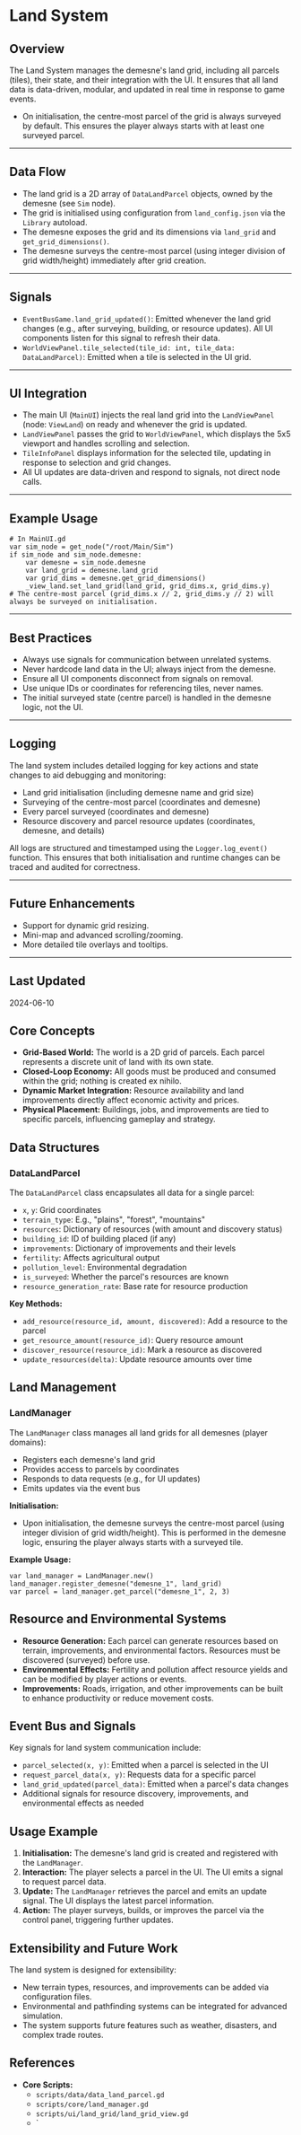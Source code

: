 # Land System

## Overview
The Land System manages the demesne's land grid, including all parcels (tiles), their state, and their integration with the UI. It ensures that all land data is data-driven, modular, and updated in real time in response to game events.

- On initialisation, the centre-most parcel of the grid is always surveyed by default. This ensures the player always starts with at least one surveyed parcel.

---

## Data Flow
- The land grid is a 2D array of `DataLandParcel` objects, owned by the demesne (see `Sim` node).
- The grid is initialised using configuration from `land_config.json` via the `Library` autoload.
- The demesne exposes the grid and its dimensions via `land_grid` and `get_grid_dimensions()`.
- The demesne surveys the centre-most parcel (using integer division of grid width/height) immediately after grid creation.

---

## Signals
- `EventBusGame.land_grid_updated()`: Emitted whenever the land grid changes (e.g., after surveying, building, or resource updates). All UI components listen for this signal to refresh their data.
- `WorldViewPanel.tile_selected(tile_id: int, tile_data: DataLandParcel)`: Emitted when a tile is selected in the UI grid.

---

## UI Integration
- The main UI (`MainUI`) injects the real land grid into the `LandViewPanel` (node: `ViewLand`) on ready and whenever the grid is updated.
- `LandViewPanel` passes the grid to `WorldViewPanel`, which displays the 5x5 viewport and handles scrolling and selection.
- `TileInfoPanel` displays information for the selected tile, updating in response to selection and grid changes.
- All UI updates are data-driven and respond to signals, not direct node calls.

---

## Example Usage
```gdscript
# In MainUI.gd
var sim_node = get_node("/root/Main/Sim")
if sim_node and sim_node.demesne:
    var demesne = sim_node.demesne
    var land_grid = demesne.land_grid
    var grid_dims = demesne.get_grid_dimensions()
    _view_land.set_land_grid(land_grid, grid_dims.x, grid_dims.y)
# The centre-most parcel (grid_dims.x // 2, grid_dims.y // 2) will always be surveyed on initialisation.
```

---

## Best Practices
- Always use signals for communication between unrelated systems.
- Never hardcode land data in the UI; always inject from the demesne.
- Ensure all UI components disconnect from signals on removal.
- Use unique IDs or coordinates for referencing tiles, never names.
- The initial surveyed state (centre parcel) is handled in the demesne logic, not the UI.

---

## Logging
The land system includes detailed logging for key actions and state changes to aid debugging and monitoring:
- Land grid initialisation (including demesne name and grid size)
- Surveying of the centre-most parcel (coordinates and demesne)
- Every parcel surveyed (coordinates and demesne)
- Resource discovery and parcel resource updates (coordinates, demesne, and details)

All logs are structured and timestamped using the `Logger.log_event()` function. This ensures that both initialisation and runtime changes can be traced and audited for correctness.

---

## Future Enhancements
- Support for dynamic grid resizing.
- Mini-map and advanced scrolling/zooming.
- More detailed tile overlays and tooltips.

---

## Last Updated
2024-06-10

## Core Concepts
- **Grid-Based World:** The world is a 2D grid of parcels. Each parcel represents a discrete unit of land with its own state.
- **Closed-Loop Economy:** All goods must be produced and consumed within the grid; nothing is created ex nihilo.
- **Dynamic Market Integration:** Resource availability and land improvements directly affect economic activity and prices.
- **Physical Placement:** Buildings, jobs, and improvements are tied to specific parcels, influencing gameplay and strategy.

## Data Structures
### DataLandParcel
The `DataLandParcel` class encapsulates all data for a single parcel:
- `x`, `y`: Grid coordinates
- `terrain_type`: E.g., "plains", "forest", "mountains"
- `resources`: Dictionary of resources (with amount and discovery status)
- `building_id`: ID of building placed (if any)
- `improvements`: Dictionary of improvements and their levels
- `fertility`: Affects agricultural output
- `pollution_level`: Environmental degradation
- `is_surveyed`: Whether the parcel's resources are known
- `resource_generation_rate`: Base rate for resource production

**Key Methods:**
- `add_resource(resource_id, amount, discovered)`: Add a resource to the parcel
- `get_resource_amount(resource_id)`: Query resource amount
- `discover_resource(resource_id)`: Mark a resource as discovered
- `update_resources(delta)`: Update resource amounts over time

## Land Management
### LandManager
The `LandManager` class manages all land grids for all demesnes (player domains):
- Registers each demesne's land grid
- Provides access to parcels by coordinates
- Responds to data requests (e.g., for UI updates)
- Emits updates via the event bus

**Initialisation:**
- Upon initialisation, the demesne surveys the centre-most parcel (using integer division of grid width/height). This is performed in the demesne logic, ensuring the player always starts with a surveyed tile.

**Example Usage:**
```gdscript
var land_manager = LandManager.new()
land_manager.register_demesne("demesne_1", land_grid)
var parcel = land_manager.get_parcel("demesne_1", 2, 3)
```

## Resource and Environmental Systems
- **Resource Generation:** Each parcel can generate resources based on terrain, improvements, and environmental factors. Resources must be discovered (surveyed) before use.
- **Environmental Effects:** Fertility and pollution affect resource yields and can be modified by player actions or events.
- **Improvements:** Roads, irrigation, and other improvements can be built to enhance productivity or reduce movement costs.

## Event Bus and Signals
Key signals for land system communication include:
- `parcel_selected(x, y)`: Emitted when a parcel is selected in the UI
- `request_parcel_data(x, y)`: Requests data for a specific parcel
- `land_grid_updated(parcel_data)`: Emitted when a parcel's data changes
- Additional signals for resource discovery, improvements, and environmental effects as needed

## Usage Example
1. **Initialisation:** The demesne's land grid is created and registered with the `LandManager`.
2. **Interaction:** The player selects a parcel in the UI. The UI emits a signal to request parcel data.
3. **Update:** The `LandManager` retrieves the parcel and emits an update signal. The UI displays the latest parcel information.
4. **Action:** The player surveys, builds, or improves the parcel via the control panel, triggering further updates.

## Extensibility and Future Work
The land system is designed for extensibility:
- New terrain types, resources, and improvements can be added via configuration files.
- Environmental and pathfinding systems can be integrated for advanced simulation.
- The system supports future features such as weather, disasters, and complex trade routes.

## References
- **Core Scripts:**
  - `scripts/data/data_land_parcel.gd`
  - `scripts/core/land_manager.gd`
  - `scripts/ui/land_grid/land_grid_view.gd`
  - `
